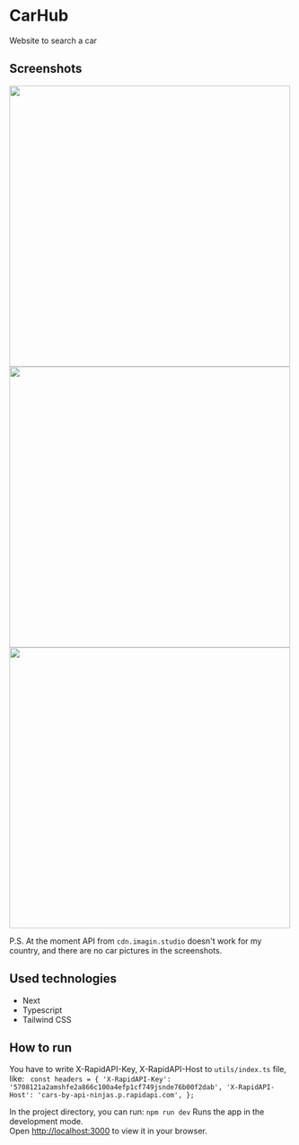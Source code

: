 # CarHub

Website to search a car

## Screenshots
<img src="https://github.com/SmokeGuap/carhub/assets/87711568/7363418e-9ead-4a69-b0ed-0e2d8a32caa7" width="500">
<img src="https://github.com/SmokeGuap/carhub/assets/87711568/16e22871-20c2-4efd-9953-77d2612bdff1" width="500">
<img src="https://github.com/SmokeGuap/carhub/assets/87711568/844cc3df-dec7-4b61-b9c4-f310967c5a17" width="500">

P.S. At the moment API from `cdn.imagin.studio` doesn't work for my country, and there are no car pictures in the screenshots.

## Used technologies

- Next
- Typescript
- Tailwind CSS

## How to run

You have to  write X-RapidAPI-Key, X-RapidAPI-Host to `utils/index.ts` file, like:
`  const headers = {
    'X-RapidAPI-Key': '5708121a2amshfe2a866c100a4efp1cf749jsnde76b00f2dab',
    'X-RapidAPI-Host': 'cars-by-api-ninjas.p.rapidapi.com',
  };
  `


In the project directory, you can run: `npm run dev`
Runs the app in the development mode.\
Open [http://localhost:3000](http://localhost:3000) to view it in your browser.

